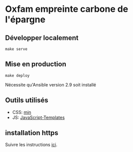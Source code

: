 # Oxfam empreinte carbone de l'épargne

## Développer localement

`make serve`

## Mise en production

`make deploy`

Nécessite qu'Ansible version 2.9 soit installé

## Outils utilisés

- CSS: [min](https://github.com/owenversteeg/min)
- JS: [JavaScript-Templates](https://github.com/blueimp/JavaScript-Templates#usage)


## installation https

Suivre les instructions [ici](https://certbot.eff.org/lets-encrypt/ubuntufocal-nginx).

